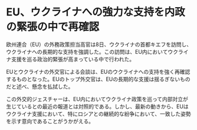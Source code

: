 # EU、ウクライナへの強力な支持を内政の緊張の中で再確認

欧州連合（EU）の外務政策担当高官は8日、ウクライナの首都キエフを訪問し、ウクライナへの長期的な支持を強調した。この訪問は、EU内においてウクライナ支援を巡る政治的緊張が高まっている中で行われた。

EUとウクライナの外交官による会談は、EUのウクライナへの支持を強く再確認するものとなった。EUのトップ外交官は、EUの長期的な支援は揺るぎないものだと述べ、懸念を払拭した。

この外交的ジェスチャーは、EU内においてウクライナ政策を巡って内部対立が生じているとの最近の報道とは対照的である。しかし、最新の動きから、EUはウクライナ支援において、特にロシアとの継続的な紛争において、一致した姿勢を示す意向であることがうかがえる。

